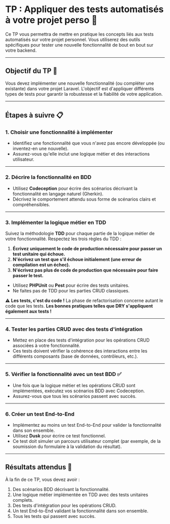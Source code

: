 # TP : Appliquer des tests automatisés à votre projet perso 🚀

Ce TP vous permettra de mettre en pratique les concepts liés aux tests automatisés sur votre projet personnel. Vous utiliserez des outils spécifiques pour tester une nouvelle fonctionnalité de bout en bout sur votre backend.

---

## Objectif du TP 🎯

Vous devez implémenter une nouvelle fonctionnalité (ou compléter une existante) dans votre projet Laravel. L'objectif est d'appliquer différents types de tests pour garantir la robustesse et la fiabilité de votre application.

---

## Étapes à suivre 📋

### 1. **Choisir une fonctionnalité à implémenter**

- Identifiez une fonctionnalité que vous n'avez pas encore développée (ou inventez-en une nouvelle).
- Assurez-vous qu'elle inclut une logique métier et des interactions utilisateur.

---

### 2. **Décrire la fonctionnalité en BDD** 

- Utilisez **Codeception** pour écrire des scénarios décrivant la fonctionnalité en langage naturel (Gherkin).
- Décrivez le comportement attendu sous forme de scénarios clairs et compréhensibles.



---

### 3. **Implémenter la logique métier en TDD**

Suivez la méthodologie **TDD** pour chaque partie de la logique métier de votre fonctionnalité. Respectez les trois règles du TDD :

1. **Écrivez uniquement le code de production nécessaire pour passer un test unitaire qui échoue.**
2. **N'écrivez un test que s'il échoue initialement (une erreur de compilation est un échec).**
3. **N'écrivez pas plus de code de production que nécessaire pour faire passer le test.**

- Utilisez **PHPUnit** ou **Pest** pour écrire des tests unitaires.
- Ne faites pas de TDD pour les parties CRUD classiques.

⚠️ **Les tests, c'est du code !** La phase de refactorisation concerne autant le code que les tests. **Les bonnes pratiques telles que DRY s'appliquent également aux tests !**

---

### 4. **Tester les parties CRUD avec des tests d'intégration**

- Mettez en place des tests d'intégration pour les opérations CRUD associées à votre fonctionnalité.
- Ces tests doivent vérifier la cohérence des interactions entre les différents composants (base de données, contrôleurs, etc.).



---

### 5. **Vérifier la fonctionnalité avec un test BDD** ✅

- Une fois que la logique métier et les opérations CRUD sont implémentées, exécutez vos scénarios BDD avec Codeception.
- Assurez-vous que tous les scénarios passent avec succès.

---

### 6. **Créer un test End-to-End**

- Implémentez au moins un test End-to-End pour valider la fonctionnalité dans son ensemble.
- Utilisez **Dusk** pour écrire ce test fonctionnel.
- Ce test doit simuler un parcours utilisateur complet (par exemple, de la soumission du formulaire à la validation du résultat).



---

## Résultats attendus 🎉

À la fin de ce TP, vous devez avoir :

1. Des scénarios BDD décrivant la fonctionnalité.
2. Une logique métier implémentée en TDD avec des tests unitaires complets.
3. Des tests d'intégration pour les opérations CRUD.
4. Un test End-to-End validant la fonctionnalité dans son ensemble.
5. Tous les tests qui passent avec succès.

